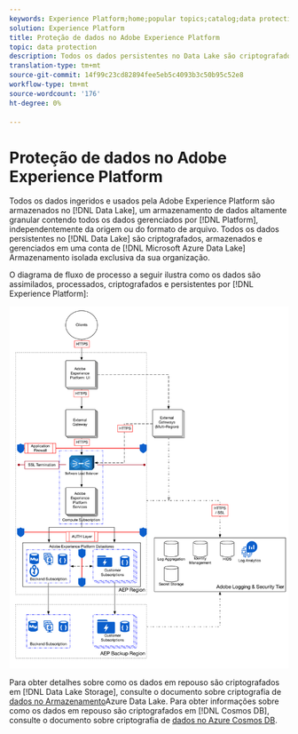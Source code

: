 ```yaml
---
keywords: Experience Platform;home;popular topics;catalog;data protection;encryption data lake
solution: Experience Platform
title: Proteção de dados no Adobe Experience Platform
topic: data protection
description: Todos os dados persistentes no Data Lake são criptografados, armazenados e gerenciados em uma conta isolada do Armazenamento Data Lake do Microsoft Azure que é exclusiva para sua organização. O diagrama de fluxo de processo a seguir ilustra como os dados são assimilados, processados, criptografados e persistentes pelo Experience Platform.
translation-type: tm+mt
source-git-commit: 14f99c23cd82894fee5eb5c4093b3c50b95c52e8
workflow-type: tm+mt
source-wordcount: '176'
ht-degree: 0%

---
```



# Proteção de dados no Adobe Experience Platform

Todos os dados ingeridos e usados pela Adobe Experience Platform são armazenados no [!DNL Data Lake], um armazenamento de dados altamente granular contendo todos os dados gerenciados por [!DNL Platform], independentemente da origem ou do formato de arquivo. Todos os dados persistentes no [!DNL Data Lake] são criptografados, armazenados e gerenciados em uma conta de [!DNL Microsoft Azure Data Lake] Armazenamento isolada exclusiva da sua organização.

O diagrama de fluxo de processo a seguir ilustra como os dados são assimilados, processados, criptografados e persistentes por [!DNL Experience Platform]:

![](images/data-protection/flow.png)

Para obter detalhes sobre como os dados em repouso são criptografados em [!DNL Data Lake Storage], consulte o documento sobre criptografia de [dados no Armazenamento](https://docs.microsoft.com/en-us/azure/data-lake-store/data-lake-store-encryption)Azure Data Lake. Para obter informações sobre como os dados em repouso são criptografados em [!DNL Cosmos DB], consulte o documento sobre criptografia de [dados no Azure Cosmos DB](https://docs.microsoft.com/en-us/azure/cosmos-db/database-encryption-at-rest).